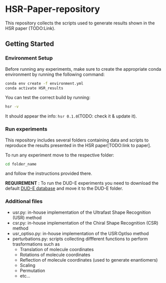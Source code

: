 # HSR-Paper-repository

This repository collects the scripts used to generate results shown in the HSR paper (TODO:Link).

## Getting Started

### Environment Setup

Before running any experiments, make sure to create the appropriate conda environment by running the following command:

```bash
conda env create -f environment.yml
conda activate HSR_results
```

You can test the correct build by running:

```bash
hsr -v
```

It should appear the info: `hsr 0.1.0`(TODO: check it & update it).


### Run experiments

This repository includes several folders containing data and scripts to reproduce the results presented in the HSR paper[TODO:link to paper].

To run any experiment move to the respective folder:

```bash
cd folder_name
```

and follow the instructions provided there.

**REQUIREMENT** : To run the DUD-E experiments you need to download the default [DUD-E database](https://dude.docking.org/) and move it to the DUD-E folder.


### Additional files

- usr.py: in-house implementation of the Ultrafast Shape Recognition (USR) method
- csr.py: in-house implementation of the Chiral Shape Recognition (CSR) method
- usr_optiso.py: in-house implementation of the USR:OptIso method
- perturbations.py: scripts collecting diffferent functions to perform trasformations such as
    - Translation of molecule coordinates
    - Rotations of molecule coordinates
    - Reflection of molecule coordinates (used to generate enantiomers)
    - Scaling
    - Permutation
    - etc...

